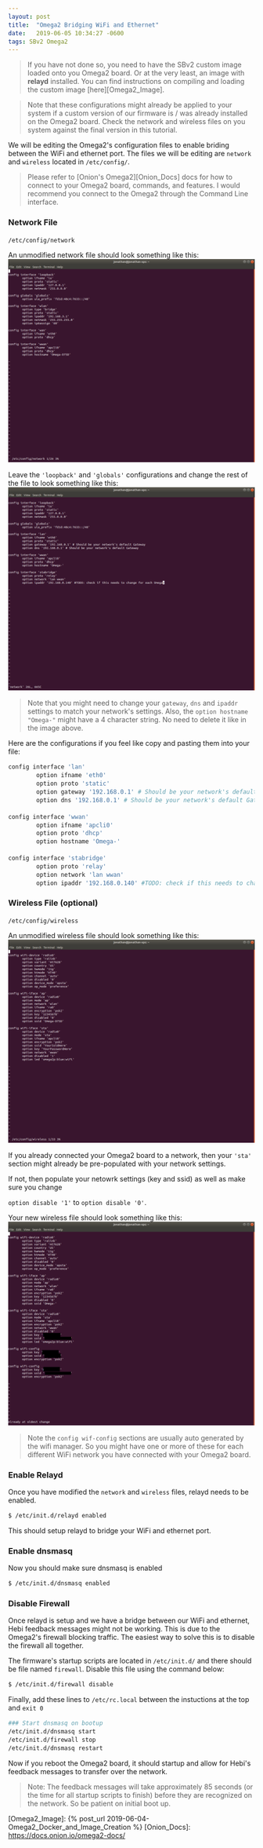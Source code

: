```yaml
---
layout: post
title:  "Omega2 Bridging WiFi and Ethernet"
date:   2019-06-05 10:34:27 -0600
tags: SBv2 Omega2
---
```

> If you have not done so, you need to have the SBv2 custom image loaded onto you Omega2 board. Or at the very least, an image with <b>relayd</b> installed.
You can find instructions on compiling and loading the custom image [here][Omega2_Image].

> Note that these configurations might already be applied to your system if a custom version of our firmware is / was already installed on the Omega2 board. Check the network and wireless files on you system against the final version in this tutorial.

We will be editing the Omega2's configuration files to enable briding between the WiFi and ethernet port.
The files we will be editing are `network` and `wireless` located in `/etc/config/`.

> Please refer to [Onion's Omega2][Onion_Docs] docs for how to connect to your Omega2 board, commands, and features. I would recommend you connect to the Omega2 through the Command Line interface.

### Network File
`/etc/config/network`

An unmodified network file should look something like this:
![original network](/assets/img/network_original.png "original network file")

Leave the `'loopback'` and `'globals'` configurations and change the rest of the file to look something like this:
![modified network](/assets/img/network_modified.png "modified network file")

> Note that you might need to change your `gateway`, `dns` and `ipaddr` settings to match your network's settings.
> Also, the `option hostname "Omega-"` might have a 4 character string. No need to delete it like in the image above.

Here are the configurations if you feel like copy and pasting them into your file:
```bash
config interface 'lan'
        option ifname 'eth0'
        option proto 'static'
        option gateway '192.168.0.1' # Should be your network's default Gateway  
        option dns '192.168.0.1' # Should be your network's default Gateway

config interface 'wwan'
        option ifname 'apcli0'
        option proto 'dhcp'
        option hostname 'Omega-'

config interface 'stabridge'
        option proto 'relay'
        option network 'lan wwan'
        option ipaddr '192.168.0.140' #TODO: check if this needs to change for each Omega2
```

### Wireless File (optional)

`/etc/config/wireless`

An unmodified wireless file should look something like this:
![original wireless](/assets/img/wireless_original.png "original wireless file")

If you already connected your Omega2 board to a network, then your `'sta'` section might already be pre-populated with your network settings.

If not, then populate your netowrk settings (key and ssid) as well as make sure you change

`option disable '1'` to `option disable '0'`.

Your new wireless file should look something like this:
![modified wireless](/assets/img/wireless_modified.png "modified wireless file")

> Note the `config wif-config` sections are usually auto generated by the wifi manager. So you might have one or more of these for each different WiFi network you have connected with your Omega2 board.

### Enable Relayd
Once you have modified the `network` and `wireless` files, relayd needs to be enabled.
```bash
$ /etc/init.d/relayd enabled
```

This should setup relayd to bridge your WiFi and ethernet port.

### Enable dnsmasq
Now you should make sure dnsmasq is enabled
```bash
$ /etc/init.d/dnsmasq enabled
```

### Disable Firewall
Once relayd is setup and we have a bridge between our WiFi and ethernet, Hebi feedback messages might not be working. This is due to the Omega2's firewall blocking traffic.
The easiest way to solve this is to disable the firewall all together.

The firmware's startup scripts are located in `/etc/init.d/` and there should be file named `firewall`.
Disable this file using the command below:
```bash
$ /etc/init.d/firewall disable
```

Finally, add these lines to `/etc/rc.local` between the instuctions at the top and `exit 0`
```bash
### Start dnsmasq on bootup
/etc/init.d/dnsmasq start
/etc/init.d/firewall stop
/etc/init.d/dnsmasq restart
```


Now if you reboot the Omega2 board, it should startup and allow for Hebi's feedback messages to transfer over the network.

> Note: The feedback messages will take approximately 85 seconds (or the time for all startup scripts to finish) before they are recognized on the network. So be patient on initial boot up.

[Omega2_Image]: {% post_url 2019-06-04-Omega2_Docker_and_Image_Creation %}
[Onion_Docs]: https://docs.onion.io/omega2-docs/

